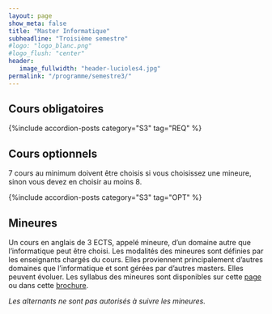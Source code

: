 ```yaml
---
layout: page
show_meta: false
title: "Master Informatique"
subheadline: "Troisième semestre"
#logo: "logo_blanc.png"
#logo_flush: "center"
header:
   image_fullwidth: "header-lucioles4.jpg"
permalink: "/programme/semestre3/"
---
```


## Cours obligatoires ##

{%include accordion-posts category="S3" tag="REQ" %}

## Cours optionnels ##

7 cours au minimum doivent être choisis si vous choisissez une mineure, sinon vous devez en choisir au moins 8.

{%include accordion-posts category="S3" tag="OPT" %}

## Mineures ##
  
Un cours en anglais de 3 ECTS, appelé mineure, d’un domaine autre que l’informatique peut être choisi.
Les modalités des mineures sont définies par les enseignants chargés du cours.
Elles proviennent principalement d’autres domaines que l’informatique et sont gérées par d’autres masters. Elles peuvent évoluer.
Les syllabus des mineures sont disponibles sur cette [page](http://univ-cotedazur.fr/en/eur/ds4h/graduate-school/masters-programs/minor/minors "page des masters DS4H") ou dans cette [brochure](http://univ-cotedazur.fr/en/eur/ds4h/contents/files/minors-brochure "Brochure des mineures DS4H").

*Les alternants ne sont pas autorisés à suivre les mineures.*

